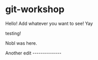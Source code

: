 # git-workshop

Hello! Add whatever you want to see!
Yay

testing!







Nobl was here.


Another edit --------------
